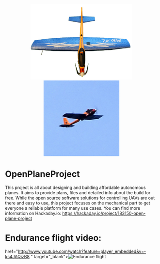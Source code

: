 <p align="center">
  <img src="4.jpg" height="250" title="hover text">
  <img src="43.jpg" height="250" alt="accessibility text">
</p>

# OpenPlaneProject
This project is all about designing and building affordable autonomous planes. It aims to provide plans, files and detailed info about the build for free. While the open source software solutions for controlling UAVs are out there and easy to use, this project focuses on the mechanical part to get everyone a reliable platform for many use cases. You can find more information on Hackaday.io: https://hackaday.io/project/183150-open-plane-project

# Endurance flight video:
<a>

  href="http://www.youtube.com/watch?feature=player_embedded&v=-ks4JAQizB8
" target="_blank"><img src="http://img.youtube.com/vi/-ks4JAQizB8/0.jpg"
alt="Endurance flight" width="480" height="330" border="0" />

</a>


